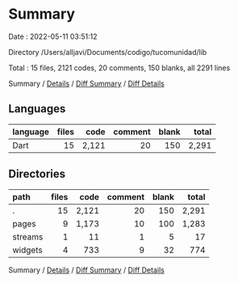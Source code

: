 # Summary

Date : 2022-05-11 03:51:12

Directory /Users/alljavi/Documents/codigo/tucomunidad/lib

Total : 15 files,  2121 codes, 20 comments, 150 blanks, all 2291 lines

Summary / [Details](details.md) / [Diff Summary](diff.md) / [Diff Details](diff-details.md)

## Languages
| language | files | code | comment | blank | total |
| :--- | ---: | ---: | ---: | ---: | ---: |
| Dart | 15 | 2,121 | 20 | 150 | 2,291 |

## Directories
| path | files | code | comment | blank | total |
| :--- | ---: | ---: | ---: | ---: | ---: |
| . | 15 | 2,121 | 20 | 150 | 2,291 |
| pages | 9 | 1,173 | 10 | 100 | 1,283 |
| streams | 1 | 11 | 1 | 5 | 17 |
| widgets | 4 | 733 | 9 | 32 | 774 |

Summary / [Details](details.md) / [Diff Summary](diff.md) / [Diff Details](diff-details.md)